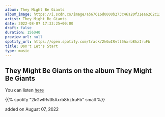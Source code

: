 ```yaml
---
album: They Might Be Giants
album_image: https://i.scdn.co/image/ab67616d0000b273c46a20f31ea6262c110ac137
artist: They Might Be Giants
date: 2022-08-07 17:33:25+00:00
draft: false
duration: 156040
preview_url: null
spotify_url: https://open.spotify.com/track/2kGwIRvtl5Axrb8hzIruFb
title: Don't Let's Start
type: music
---
```



## They Might Be Giants on the album They Might Be Giants

You can listen [here](https://open.spotify.com/track/2kGwIRvtl5Axrb8hzIruFb)

{{% spotify "2kGwIRvtl5Axrb8hzIruFb" small %}}

added on August 07, 2022